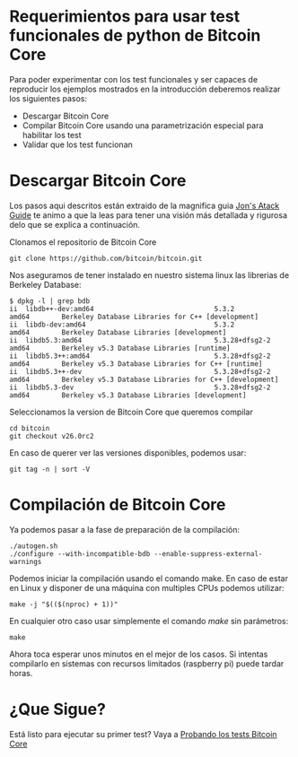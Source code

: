 # Requerimientos para usar test funcionales de python de Bitcoin Core
Para poder experimentar con los test funcionales y ser capaces de reproducir los ejemplos mostrados en la introducción deberemos realizar los siguientes pasos:
* Descargar Bitcoin Core
* Compilar Bitcoin Core usando una parametrización especial para habilitar los test
* Validar que los test funcionan

# Descargar Bitcoin Core

Los pasos aqui descritos están extraido de la magnifica guia [Jon's Atack Guide](https://jonatack.github.io/articles/how-to-compile-bitcoin-core-and-run-the-tests) te animo a que la leas para tener una visión más detallada y rigurosa delo que se explica a continuación.

Clonamos el repositorio de Bitcoin Core
```
git clone https://github.com/bitcoin/bitcoin.git
```

Nos aseguramos de tener instalado en nuestro sistema linux las librerias de Berkeley Database:

```
$ dpkg -l | grep bdb
ii  libdb++-dev:amd64                              5.3.2                                 amd64        Berkeley Database Libraries for C++ [development]
ii  libdb-dev:amd64                                5.3.2                                 amd64        Berkeley Database Libraries [development]
ii  libdb5.3:amd64                                 5.3.28+dfsg2-2                        amd64        Berkeley v5.3 Database Libraries [runtime]
ii  libdb5.3++:amd64                               5.3.28+dfsg2-2                        amd64        Berkeley v5.3 Database Libraries for C++ [runtime]
ii  libdb5.3++-dev                                 5.3.28+dfsg2-2                        amd64        Berkeley v5.3 Database Libraries for C++ [development]
ii  libdb5.3-dev                                   5.3.28+dfsg2-2                        amd64        Berkeley v5.3 Database Libraries [development]

```

Seleccionamos la version de Bitcoin Core que queremos compilar

```
cd bitcoin
git checkout v26.0rc2
```

En caso de querer ver las versiones disponibles, podemos usar:
```
git tag -n | sort -V 
```

# Compilación de Bitcoin Core

Ya podemos pasar a la fase de preparación de la compilación:

```
./autogen.sh
./configure --with-incompatible-bdb --enable-suppress-external-warnings
```

Podemos iniciar la compilación usando el comando make. En caso de estar en Linux y disponer de una máquina con multiples CPUs podemos utilizar:


```
make -j "$(($(nproc) + 1))"
```

En cualquier otro caso usar simplemente el comando *make* sin parámetros:
```
make
```

Ahora toca esperar unos minutos en el mejor de los casos. Si intentas compilarlo en sistemas con recursos limitados (raspberry pi) puede tardar horas.

# ¿Que Sigue?

Está listo para ejecutar su primer test? Vaya a [Probando los tests Bitcoin Core](03_0_Testing-the-tests.md)

